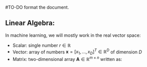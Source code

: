 #TO-DO format the document.
## Linear Algebra:

In machine learning, we will mostly work in the real vector space:
- Scalar: single number $r \in \mathbb{R}$
- Vector: array of numbers $\mathbf{x} = [x_1, ..., x_D]^T \in \mathbb{R}^D$ of dimension $D$
- Matrix: two-dimensional array $\mathbf{A} \in \mathbb{R}^{m \times n}$ written as:
